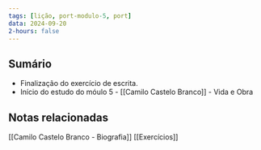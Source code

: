 ```yaml
---
tags: [lição, port-modulo-5, port]
data: 2024-09-20
2-hours: false
---
```


## Sumário
- Finalização do exercício de escrita.
- Início do estudo do móulo 5 - [[Camilo Castelo Branco]] - Vida e Obra
## Notas relacionadas
[[Camilo Castelo Branco - Biografia]]
[[Exercícios]]
